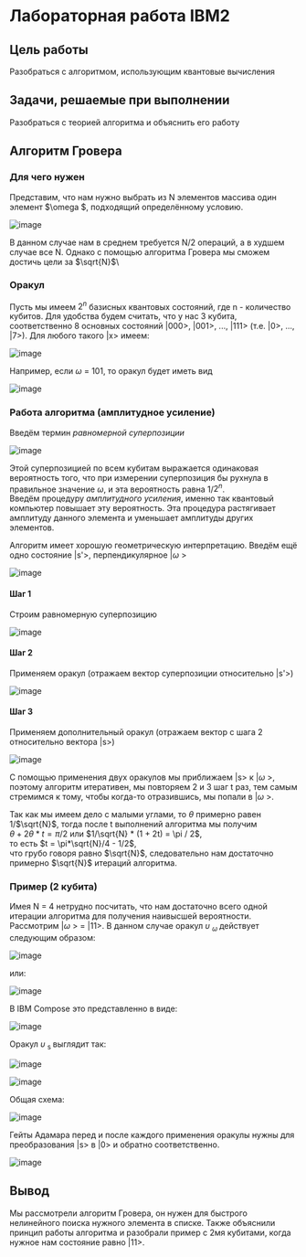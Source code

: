 # Лабораторная работа IBM2
## Цель работы
Разобраться с алгоритмом, использующим квантовые вычисления
## Задачи, решаемые при выполнении
Разобраться с теорией алгоритма и объяснить его работу
## Алгоритм Гровера
### Для чего нужен
Представим, что нам нужно выбрать из N элементов массива один элемент $\omega $, подходящий определённому условию.

![image](https://user-images.githubusercontent.com/79001610/172026777-958abd72-da69-470d-a4cd-8cc25f5ab4d7.png)

В данном случае нам в среднем требуется N/2 операций, а в худшем случае все N. Однако с помощью алгоритма Гровера мы сможем достичь цели за $\sqrt{N}$\
### Оракул
Пусть мы имеем $2^{n}$ базисных квантовых состояний, где n - количество кубитов. Для удобства будем считать, что у нас 3 кубита, соответственно 8 основных состояний |000>, |001>, ..., |111> (т.е. |0>, ..., |7>). Для любого такого |x> имеем:

![image](https://user-images.githubusercontent.com/79001610/172027075-33892b08-3846-42ed-846c-7e6632ed751d.png)

Например, если $\omega$ = 101, то оракул будет иметь вид

![image](https://user-images.githubusercontent.com/79001610/172027112-063d55a4-553c-415a-a768-eb453bcf4560.png)

### Работа алгоритма (амплитудное усиление)
Введём термин _равномерной суперпозиции_

![image](https://user-images.githubusercontent.com/79001610/172027410-2d38dd67-a20a-4fde-b4b7-b1edcc037b12.png)

Этой суперпозицией по всем кубитам выражается одинаковая вероятность того, что при измерении суперпозиция бы рухнула в правильное значение $\omega$, и эта вероятность равна 1/$2^{n}$.\
Введём процедуру _амплитудного усиления_, именно так квантовый компьютер повышает эту вероятность. Эта процедура растягивает амплитуду данного элемента и уменьшает амплитуды других элементов.

Алгоритм имеет хорошую геометрическую интерпретацию. Введём ещё одно состояние |s'>, перпендикулярное |$\omega$ >

![image](https://user-images.githubusercontent.com/79001610/172027875-3aa6cfd4-2c98-426a-a796-f992421d9a8f.png)

#### Шаг 1
Строим равномерную суперпозицию

![image](https://user-images.githubusercontent.com/79001610/172027975-a93994fd-b0ae-48c7-b45f-6438ef5e6371.png)

#### Шаг 2
Применяем оракул (отражаем вектор суперпозиции относительно |s'>)

![image](https://user-images.githubusercontent.com/79001610/172028219-a709fe60-7692-4d4c-8379-20de4ee08e13.png)

#### Шаг 3
Применяем дополнительный оракул (отражаем вектор с шага 2 относительно вектора |s>)

![image](https://user-images.githubusercontent.com/79001610/172028844-8d9e93d3-60e0-448e-b174-b402c3747f56.png)

С помощью применения двух оракулов мы приближаем |s> к |$\omega$ >, поэтому алгоритм итеративен, мы повторяем 2 и 3 шаг t раз, тем самым стремимся к тому, чтобы когда-то отразившись, мы попали в |$\omega$ >.

Так как мы имеем дело с малыми углами, то $\theta$ примерно равен 1/$\sqrt{N}$, тогда после t выполнений алгоритма мы получим\
$\theta + 2\theta * t = \pi / 2$ или $1/\sqrt{N} * (1 + 2t) = \pi / 2$,\
то есть $t = \pi*\sqrt{N}/4 - 1/2$,\
что грубо говоря равно $\sqrt{N}$, следовательно нам достаточно примерно $\sqrt{N}$ итераций алгоритма.

### Пример (2 кубита)
Имея N = 4 нетрудно посчитать, что нам достаточно всего одной итерации алгоритма для получения наивысшей вероятности.\
Рассмотрим |$\omega$ > = |11>. В данном случае оракул $\upsilon$ <sub> $\omega$ </sub> действует следующим образом:

![image](https://user-images.githubusercontent.com/79001610/172029819-80e9df1e-4d78-4cd5-a479-bb0a14263c02.png)

или:
  
![image](https://user-images.githubusercontent.com/79001610/172029824-0aa48c76-c35c-4b60-9ff2-400b585d8035.png)

В IBM Compose это представленно в виде:

![image](https://user-images.githubusercontent.com/79001610/172029833-05427247-ca68-4b68-93e5-068f10117a29.png)

Оракул $\upsilon$ <sub> s </sub> выглядит так:

![image](https://user-images.githubusercontent.com/79001610/172030344-932f82a2-95d5-4ddc-85f7-ca5ab268dfaf.png)

![image](https://user-images.githubusercontent.com/79001610/172030352-813cf531-6cef-4734-a5b5-dc24bbbb36f1.png)

Общая схема:

![image](https://user-images.githubusercontent.com/79001610/172030368-305d37aa-ac57-43fd-aa3e-1698bdfe826b.png)

Гейты Адамара перед и после каждого применения оракулы нужны для преобразования |s> в |0> и обратно соответственно.

![image](https://user-images.githubusercontent.com/79001610/172030410-7e6de6f2-b1df-4f67-887c-de7a5ac09a3a.png)

## Вывод
Мы рассмотрели алгоритм Гровера, он нужен для быстрого нелинейного поиска нужного элемента в списке. Также объяснили принцип работы алгоритма и разобрали пример с 2мя кубитами, когда нужное нам состояние равно |11>.
